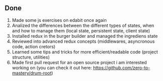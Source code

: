 ## Done

1. Made some js exercises on edabit once again
2. Analized the differences between the different types of states, when and how to manage them (local state, persistent state, client state)
3. Installed redux in the burger builder and managed the ingrediens state
4. Reviewed into advanced redux concepts (middlewares, asyncronous code, action cretors) 
5. Learned some tips and tricks for more efficient/readable code (project structure, utilities)
6. Made first pull request for an open source project i am interested working on (you can check it out here: https://github.com/zero-to-mastery/drum-root) 

